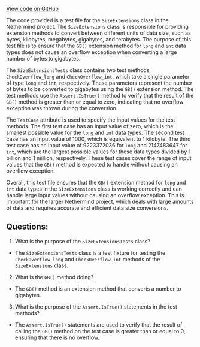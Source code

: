 [View code on GitHub](https://github.com/nethermindeth/nethermind/Nethermind.Core.Test/SizeExtensionsTests.cs)

The code provided is a test file for the `SizeExtensions` class in the Nethermind project. The `SizeExtensions` class is responsible for providing extension methods to convert between different units of data size, such as bytes, kilobytes, megabytes, gigabytes, and terabytes. The purpose of this test file is to ensure that the `GB()` extension method for `long` and `int` data types does not cause an overflow exception when converting a large number of bytes to gigabytes.

The `SizeExtensionsTests` class contains two test methods, `CheckOverflow_long` and `CheckOverflow_int`, which take a single parameter of type `long` and `int`, respectively. These parameters represent the number of bytes to be converted to gigabytes using the `GB()` extension method. The test methods use the `Assert.IsTrue()` method to verify that the result of the `GB()` method is greater than or equal to zero, indicating that no overflow exception was thrown during the conversion.

The `TestCase` attribute is used to specify the input values for the test methods. The first test case has an input value of zero, which is the smallest possible value for the `long` and `int` data types. The second test case has an input value of 1000, which is equivalent to 1 kilobyte. The third test case has an input value of 9223372036 for `long` and 2147483647 for `int`, which are the largest possible values for these data types divided by 1 billion and 1 million, respectively. These test cases cover the range of input values that the `GB()` method is expected to handle without causing an overflow exception.

Overall, this test file ensures that the `GB()` extension method for `long` and `int` data types in the `SizeExtensions` class is working correctly and can handle large input values without causing an overflow exception. This is important for the larger Nethermind project, which deals with large amounts of data and requires accurate and efficient data size conversions.
## Questions: 
 1. What is the purpose of the `SizeExtensionsTests` class?
- The `SizeExtensionsTests` class is a test fixture for testing the `CheckOverflow_long` and `CheckOverflow_int` methods of the `SizeExtensions` class.

2. What is the `GB()` method doing?
- The `GB()` method is an extension method that converts a number to gigabytes.

3. What is the purpose of the `Assert.IsTrue()` statements in the test methods?
- The `Assert.IsTrue()` statements are used to verify that the result of calling the `GB()` method on the test case is greater than or equal to 0, ensuring that there is no overflow.
